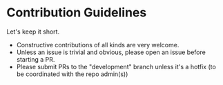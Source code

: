 # Contribution Guidelines

Let's keep it short.

- Constructive contributions of all kinds are very welcome. 
- Unless an issue is trivial and obvious, please open an issue before starting a PR. 
- Please submit PRs to the "development" branch unless it's a hotfix (to be coordinated with the repo admin(s))
